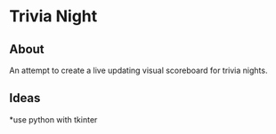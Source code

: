 # Trivia Night

## About

An attempt to create a live updating visual scoreboard for trivia nights.


## Ideas

*use python with tkinter

